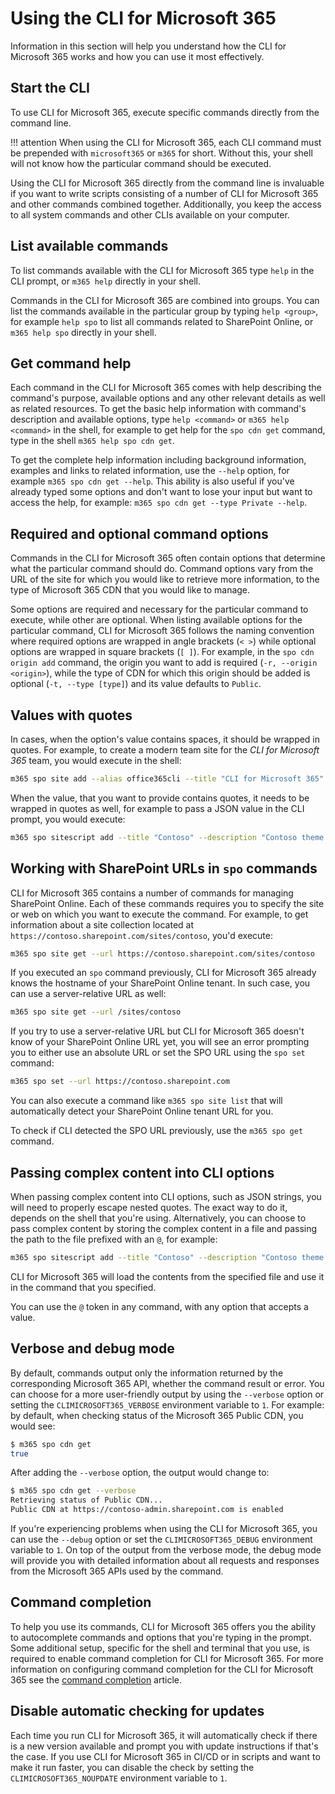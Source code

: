 # Using the CLI for Microsoft 365

Information in this section will help you understand how the CLI for Microsoft 365 works and how you can use it most effectively.

## Start the CLI

To use CLI for Microsoft 365, execute specific commands directly from the command line.

<script id="asciicast-445654" src="https://asciinema.org/a/445654.js" async></script>

!!! attention
    When using the CLI for Microsoft 365, each CLI command must be prepended with `microsoft365` or `m365` for short. Without this, your shell will not know how the particular command should be executed.

Using the CLI for Microsoft 365 directly from the command line is invaluable if you want to write scripts consisting of a number of CLI for Microsoft 365 and other commands combined together. Additionally, you keep the access to all system commands and other CLIs available on your computer.

## List available commands

To list commands available with the CLI for Microsoft 365 type `help` in the CLI prompt, or `m365 help` directly in your shell.

Commands in the CLI for Microsoft 365 are combined into groups. You can list the commands available in the particular group by typing `help <group>`, for example `help spo` to list all commands related to SharePoint Online, or `m365 help spo` directly in your shell.

<script id="asciicast-445655" src="https://asciinema.org/a/445655.js" async></script>

## Get command help

Each command in the CLI for Microsoft 365 comes with help describing the command's purpose, available options and any other relevant details as well as related resources. To get the basic help information with command's description and available options, type `help <command>` or `m365 help <command>` in the shell, for example to get help for the `spo cdn get` command, type in the shell `m365 help spo cdn get`.

To get the complete help information including background information, examples and links to related information, use the `--help` option, for example `m365 spo cdn get --help`. This ability is also useful if you've already typed some options and don't want to lose your input but want to access the help, for example: `m365 spo cdn get --type Private --help`.

<script id="asciicast-445656" src="https://asciinema.org/a/445656.js" async></script>

## Required and optional command options

Commands in the CLI for Microsoft 365 often contain options that determine what the particular command should do. Command options vary from the URL of the site for which you would like to retrieve more information, to the type of Microsoft 365 CDN that you would like to manage.

Some options are required and necessary for the particular command to execute, while other are optional. When listing available options for the particular command, CLI for Microsoft 365 follows the naming convention where required options are wrapped in angle brackets (`< >`) while optional options are wrapped in square brackets (`[ ]`). For example, in the `spo cdn origin add` command, the origin you want to add is required (`-r, --origin <origin>`), while the type of CDN for which this origin should be added is optional (`-t, --type [type]`) and its value defaults to `Public`.

## Values with quotes

In cases, when the option's value contains spaces, it should be wrapped in quotes. For example, to create a modern team site for the _CLI for Microsoft 365_ team, you would execute in the shell:

```sh
m365 spo site add --alias office365cli --title "CLI for Microsoft 365"
```

When the value, that you want to provide contains quotes, it needs to be wrapped in quotes as well, for example to pass a JSON value in the CLI prompt, you would execute:

```sh
m365 spo sitescript add --title "Contoso" --description "Contoso theme script" --content '{"abc": "def"}'
```

## Working with SharePoint URLs in `spo` commands

CLI for Microsoft 365 contains a number of commands for managing SharePoint Online. Each of these commands requires you to specify the site or web on which you want to execute the command. For example, to get information about a site collection located at `https://contoso.sharepoint.com/sites/contoso`, you'd execute:

```sh
m365 spo site get --url https://contoso.sharepoint.com/sites/contoso
```

If you executed an `spo` command previously, CLI for Microsoft 365 already knows the hostname of your SharePoint Online tenant. In such case, you can use a server-relative URL as well:

```sh
m365 spo site get --url /sites/contoso
```

If you try to use a server-relative URL but CLI for Microsoft 365 doesn't know of your SharePoint Online URL yet, you will see an error prompting you to either use an absolute URL or set the SPO URL using the `spo set` command:

```sh
m365 spo set --url https://contoso.sharepoint.com
```

You can also execute a command like `m365 spo site list` that will automatically detect your SharePoint Online tenant URL for you.

To check if CLI detected the SPO URL previously, use the `m365 spo get` command.

## Passing complex content into CLI options

When passing complex content into CLI options, such as JSON strings, you will need to properly escape nested quotes. The exact way to do it, depends on the shell that you're using. Alternatively, you can choose to pass complex content by storing the complex content in a file and passing the path to the file prefixed with an `@`, for example:

```sh
m365 spo sitescript add --title "Contoso" --description "Contoso theme script" --content @themeScript.json
```

CLI for Microsoft 365 will load the contents from the specified file and use it in the command that you specified.

You can use the `@` token in any command, with any option that accepts a value.

## Verbose and debug mode

By default, commands output only the information returned by the corresponding Microsoft 365 API, whether the command result or error. You can choose for a more user-friendly output by using the `--verbose` option or setting the `CLIMICROSOFT365_VERBOSE` environment variable to `1`. For example: by default, when checking status of the Microsoft 365 Public CDN, you would see:

```sh
$ m365 spo cdn get
true
```

After adding the `--verbose` option, the output would change to:

```sh
$ m365 spo cdn get --verbose
Retrieving status of Public CDN...
Public CDN at https://contoso-admin.sharepoint.com is enabled
```

If you're experiencing problems when using the CLI for Microsoft 365, you can use the `--debug` option or set the `CLIMICROSOFT365_DEBUG` environment variable to `1`. On top of the output from the verbose mode, the debug mode will provide you with detailed information about all requests and responses from the Microsoft 365 APIs used by the command.

## Command completion

To help you use its commands, CLI for Microsoft 365 offers you the ability to autocomplete commands and options that you're typing in the prompt. Some additional setup, specific for the shell and terminal that you use, is required to enable command completion for CLI for Microsoft 365. For more information on configuring command completion for the CLI for Microsoft 365 see the [command completion](completion.md) article.

## Disable automatic checking for updates

Each time you run CLI for Microsoft 365, it will automatically check if there is a new version available and prompt you with update instructions if that's the case. If you use CLI for Microsoft 365 in CI/CD or in scripts and want to make it run faster, you can disable the check by setting the `CLIMICROSOFT365_NOUPDATE` environment variable to `1`.
